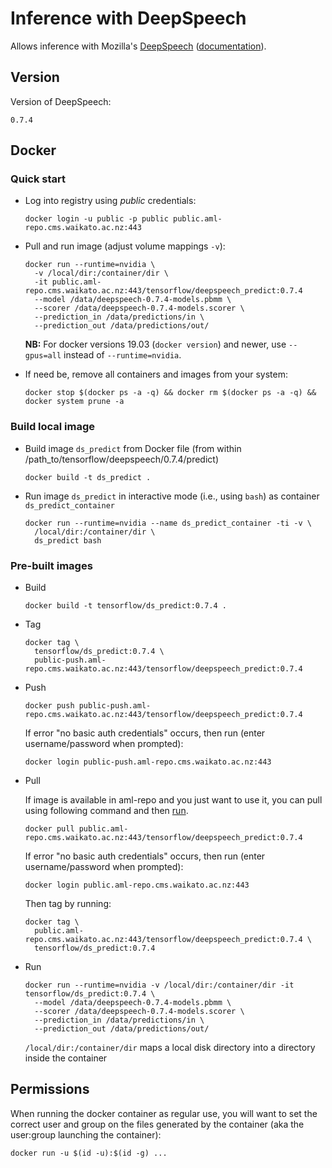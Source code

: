 # Inference with DeepSpeech

Allows inference with Mozilla's [DeepSpeech](https://github.com/mozilla/DeepSpeech) ([documentation](https://deepspeech.readthedocs.io/en/v0.7.4/)).


## Version

Version of DeepSpeech:

```
0.7.4
```

## Docker

### Quick start

* Log into registry using *public* credentials:

  ```commandline
  docker login -u public -p public public.aml-repo.cms.waikato.ac.nz:443 
  ```

* Pull and run image (adjust volume mappings `-v`):

  ```commandline
  docker run --runtime=nvidia \
    -v /local/dir:/container/dir \
    -it public.aml-repo.cms.waikato.ac.nz:443/tensorflow/deepspeech_predict:0.7.4
    --model /data/deepspeech-0.7.4-models.pbmm \
    --scorer /data/deepspeech-0.7.4-models.scorer \
    --prediction_in /data/predictions/in \
    --prediction_out /data/predictions/out/
  ```

  **NB:** For docker versions 19.03 (`docker version`) and newer, use `--gpus=all` instead of `--runtime=nvidia`.

* If need be, remove all containers and images from your system:

  ```commandline
  docker stop $(docker ps -a -q) && docker rm $(docker ps -a -q) && docker system prune -a
  ```


### Build local image

* Build image `ds_predict` from Docker file (from within /path_to/tensorflow/deepspeech/0.7.4/predict)

  ```commandline
  docker build -t ds_predict .
  ```
  
* Run image `ds_predict` in interactive mode (i.e., using `bash`) as container `ds_predict_container`

  ```commandline
  docker run --runtime=nvidia --name ds_predict_container -ti -v \
    /local/dir:/container/dir \
    ds_predict bash
  ```

### Pre-built images

* Build

  ```commandline
  docker build -t tensorflow/ds_predict:0.7.4 .
  ```
  
* Tag

  ```commandline
  docker tag \
    tensorflow/ds_predict:0.7.4 \
    public-push.aml-repo.cms.waikato.ac.nz:443/tensorflow/deepspeech_predict:0.7.4
  ```
  
* Push

  ```commandline
  docker push public-push.aml-repo.cms.waikato.ac.nz:443/tensorflow/deepspeech_predict:0.7.4
  ```
  If error "no basic auth credentials" occurs, then run (enter username/password when prompted):
  
  ```commandline
  docker login public-push.aml-repo.cms.waikato.ac.nz:443
  ```
  
* Pull

  If image is available in aml-repo and you just want to use it, you can pull using following command and then [run](#run).

  ```commandline
  docker pull public.aml-repo.cms.waikato.ac.nz:443/tensorflow/deepspeech_predict:0.7.4
  ```
  If error "no basic auth credentials" occurs, then run (enter username/password when prompted):
  
  ```commandline
  docker login public.aml-repo.cms.waikato.ac.nz:443
  ```
  Then tag by running:
  
  ```commandline
  docker tag \
    public.aml-repo.cms.waikato.ac.nz:443/tensorflow/deepspeech_predict:0.7.4 \
    tensorflow/ds_predict:0.7.4
  ```
  
* <a name="run">Run</a>

  ```commandline
  docker run --runtime=nvidia -v /local/dir:/container/dir -it tensorflow/ds_predict:0.7.4 \
    --model /data/deepspeech-0.7.4-models.pbmm \
    --scorer /data/deepspeech-0.7.4-models.scorer \
    --prediction_in /data/predictions/in \
    --prediction_out /data/predictions/out/
  ```
  `/local/dir:/container/dir` maps a local disk directory into a directory inside the container



## Permissions

When running the docker container as regular use, you will want to set the correct
user and group on the files generated by the container (aka the user:group launching
the container):

```commandline
docker run -u $(id -u):$(id -g) ...
```
